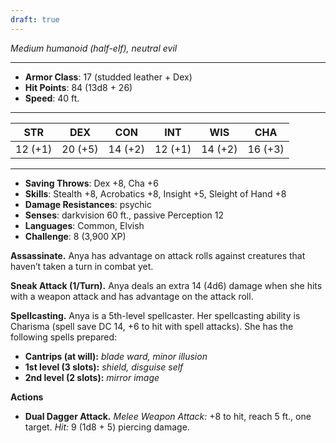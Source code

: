 ```yaml
---
draft: true
---
```


_Medium humanoid (half-elf), neutral evil_

---

- **Armor Class**: 17 (studded leather + Dex)
- **Hit Points**: 84 (13d8 + 26)
- **Speed**: 40 ft.

---

|STR|DEX|CON|INT|WIS|CHA|
|---|---|---|---|---|---|
|12 (+1)|20 (+5)|14 (+2)|12 (+1)|14 (+2)|16 (+3)|

---

- **Saving Throws**: Dex +8, Cha +6
- **Skills**: Stealth +8, Acrobatics +8, Insight +5, Sleight of Hand +8
- **Damage Resistances**: psychic
- **Senses**: darkvision 60 ft., passive Perception 12
- **Languages**: Common, Elvish
- **Challenge**: 8 (3,900 XP)

**Assassinate.** Anya has advantage on attack rolls against creatures that haven’t taken a turn in combat yet.

**Sneak Attack (1/Turn).** Anya deals an extra 14 (4d6) damage when she hits with a weapon attack and has advantage on the attack roll.

**Spellcasting.** Anya is a 5th-level spellcaster. Her spellcasting ability is Charisma (spell save DC 14, +6 to hit with spell attacks). She has the following spells prepared:

- **Cantrips (at will):** _blade ward, minor illusion_
- **1st level (3 slots):** _shield, disguise self_
- **2nd level (2 slots):** _mirror image_

**Actions**

- **Dual Dagger Attack.** _Melee Weapon Attack:_ +8 to hit, reach 5 ft., one target. _Hit:_ 9 (1d8 + 5) piercing damage.